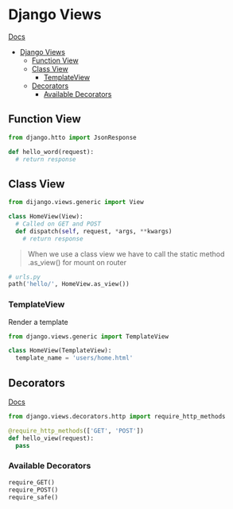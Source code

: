 # Django Views
[Docs](https://docs.djangoproject.com/en/2.0/topics/http/views/#writing-views)
<!-- TOC -->

- [Django Views](#django-views)
  - [Function View](#function-view)
  - [Class View](#class-view)
    - [TemplateView](#templateview)
  - [Decorators](#decorators)
    - [Available Decorators](#available-decorators)

<!-- /TOC -->
## Function View
```python
from django.htto import JsonResponse

def hello_word(request):
  # return response
```
## Class View
```python
from dijango.views.generic import View

class HomeView(View):
  # Called on GET and POST
  def dispatch(self, request, *args, **kwargs)
    # return response
```

> When we use a class view we have to call the static method .as_view() for mount on router
```python
# urls.py
path('hello/', HomeView.as_view())
```

### TemplateView
 Render a template 
```python
from django.views.generic import TemplateView

class HomeView(TemplateView):
  template_name = 'users/home.html'
```

## Decorators
[Docs](https://docs.djangoproject.com/en/2.0/topics/http/decorators/#module-django.views.decorators.http)

```python
from django.views.decorators.http import require_http_methods

@require_http_methods(['GET', 'POST'])
def hello_view(request):
  pass
```

### Available Decorators
```python
require_GET()
require_POST()
require_safe()
```